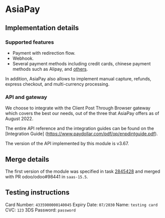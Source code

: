 # AsiaPay

## Implementation details

### Supported features

- Payment with redirection flow.
- Webhook.
- Several payment methods including credit cards, chinese payment methods such as Alipay, and 
  [others](https://www.asiapay.com/payment.html#option).

In addition, AsiaPay also allows to implement manual capture, refunds, express checkout, and
multi-currency processing.

### API and gateway

We choose to integrate with the Client Post Through Browser gateway which covers the best our needs,
out of the three that AsiaPay offers as of August 2022.

The entire API reference and the integration guides can be found on the [Integration Guide]
(https://www.paydollar.com/pdf/op/enpdintguide.pdf).

The version of the API implemented by this module is v3.67.

## Merge details

The first version of the module was specified in task
[2845428](https://www.odoo.com/web#id=2845428&model=project.task) and merged with PR
odoo/odoo#98441 in `saas-15.5`.

## Testing instructions

Card Number: `4335900000140045`
Expiry Date: `07/2030`
Name: `testing card`
CVC: `123`
3DS Password: `password`
